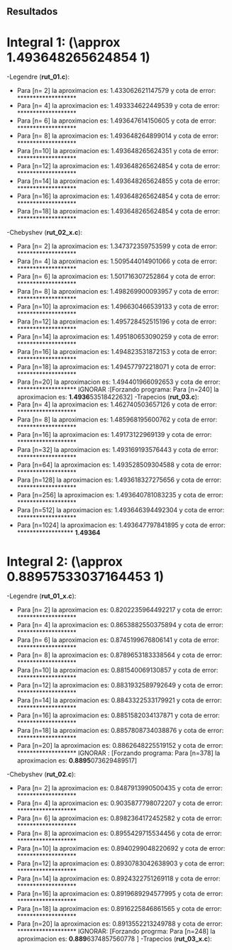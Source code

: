 ## Resultados 

# Integral 1: (\approx               1.493648265624854   1)
  -Legendre (**rut_01.c**):
   - Para [n= 2] la aproximacion es: 1.433062621147579 y cota de error: ******************* 
   - Para [n= 4] la aproximacion es: 1.493334622449539 y cota de error: ******************* 
   - Para [n= 6] la aproximacion es: 1.493647614150605 y cota de error: ******************* 
   - Para [n= 8] la aproximacion es: 1.493648264899014 y cota de error: ******************* 
   - Para [n=10] la aproximacion es: 1.493648265624351 y cota de error: ******************* 
   - Para [n=12] la aproximacion es: 1.493648265624854 y cota de error: ******************* 
   - Para [n=14] la aproximacion es: 1.493648265624855 y cota de error: ******************* 
   - Para [n=16] la aproximacion es: 1.493648265624854 y cota de error: ******************* 
   - Para [n=18] la aproximacion es: 1.493648265624854 y cota de error: *******************
   
  -Chebyshev (**rut_02_x.c**):
   - Para [n= 2] la aproximacion es: 1.347372359753599 y cota de error: ******************* 
   - Para [n= 4] la aproximacion es: 1.509544014901066 y cota de error: ******************* 
   - Para [n= 6] la aproximacion es: 1.501716307252864 y cota de error: ******************* 
   - Para [n= 8] la aproximacion es: 1.498269900093957 y cota de error: ******************* 
   - Para [n=10] la aproximacion es: 1.496630466539133 y cota de error: *******************
   - Para [n=12] la aproximacion es: 1.495728452515196 y cota de error: ******************* 
   - Para [n=14] la aproximacion es: 1.495180653090259 y cota de error: ******************* 
   - Para [n=16] la aproximacion es: 1.494823531872153 y cota de error: ******************* 
   - Para [n=18] la aproximacion es: 1.494577972218071 y cota de error: ******************* 
   - Para [n=20] la aproximacion es: 1.494401966092653 y cota de error: ******************* 
       IGNORAR :[Forzando programa: Para [n=240] la aproximacion es: **1.4936**53518422632]
   -Trapecios (**rut_03.c**):
   - Para [n= 4] la aproximacion es: 1.462740503657126 y cota de error: ******************* 
   - Para [n= 8] la aproximacion es: 1.485968195600762 y cota de error: ******************* 
   - Para [n=16] la aproximacion es: 1.49173122969139 y cota de error: ******************* 
   - Para [n=32] la aproximacion es: 1.493169193576443 y cota de error: ******************* 
   - Para [n=64] la aproximacion es: 1.493528509304588 y cota de error: ******************* 
   - Para [n=128] la aproximacion es: 1.493618327275656 y cota de error: ******************* 
   - Para [n=256] la aproximacion es: 1.493640781083235 y cota de error: ******************* 
   - Para [n=512] la aproximacion es: 1.493646394492304 y cota de error: ******************* 
   - Para [n=1024] la aproximacion es: 1.493647797841895 y cota de error: ******************
     **1.49364** 

# Integral 2: (\approx               0.88957533037164453   1)
  -Legendre (**rut_01_x.c**):
   - Para [n= 2] la aproximacion es: 0.8202235964492217 y cota de error: ******************* 
   - Para [n= 4] la aproximacion es: 0.8653882550375894 y cota de error: ******************* 
   - Para [n= 6] la aproximacion es: 0.8745199676806141 y cota de error: ******************* 
   - Para [n= 8] la aproximacion es: 0.8789653183338564 y cota de error: ******************* 
   - Para [n=10] la aproximacion es: 0.881540069130857 y cota de error: ******************* 
   - Para [n=12] la aproximacion es: 0.8831932589792649 y cota de error: ******************* 
   - Para [n=14] la aproximacion es: 0.8843322533179921 y cota de error: ******************* 
   - Para [n=16] la aproximacion es: 0.8851582034137871 y cota de error: ******************* 
   - Para [n=18] la aproximacion es: 0.8857808734038876 y cota de error: ******************* 
   - Para [n=20] la aproximacion es: 0.8862648225519152 y cota de error: *******************
       IGNORAR : [Forzando programa: Para [n=378] la aproximacion es: **0.8895**073629489517]

  -Chebyshev (**rut_02.c**):
   - Para [n= 2] la aproximacion es: 0.8487913990500435 y cota de error: ******************* 
   - Para [n= 4] la aproximacion es: 0.9035877798072207 y cota de error: ******************* 
   - Para [n= 6] la aproximacion es: 0.8982364172452582 y cota de error: ******************* 
   - Para [n= 8] la aproximacion es: 0.8955429715534456 y cota de error: ******************* 
   - Para [n=10] la aproximacion es: 0.8940299048220692 y cota de error: ******************* 
   - Para [n=12] la aproximacion es: 0.8930783042638903 y cota de error: ******************* 
   - Para [n=14] la aproximacion es: 0.8924322751269118 y cota de error: ******************* 
   - Para [n=16] la aproximacion es: 0.8919689294577995 y cota de error: ******************* 
   - Para [n=18] la aproximacion es: 0.8916225846861565 y cota de error: ******************* 
   - Para [n=20] la aproximacion es: 0.8913552213249788 y cota de error: ******************* 
       IGNORAR: [Forzando progrma: Para [n=248] la aproximacion es: **0.889**6374857560778 ]
   -Trapecios (**rut_03_x.c**):
   



